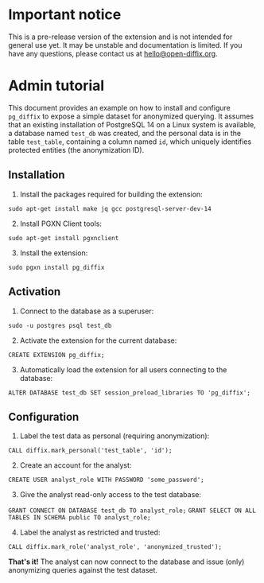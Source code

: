 # Important notice

This is a pre-release version of the extension and is not intended for general use yet.
It may be unstable and documentation is limited.
If you have any questions, please contact us at [hello@open-diffix.org](mailto:hello@open-diffix.org).

# Admin tutorial

This document provides an example on how to install and configure `pg_diffix` to expose a simple dataset
for anonymized querying.
It assumes that an existing installation of PostgreSQL 14 on a Linux system is available, a database
named `test_db` was created, and the personal data is in the table `test_table`,
containing a column named `id`, which uniquely identifies protected entities (the anonymization ID).

## Installation

1. Install the packages required for building the extension:

`sudo apt-get install make jq gcc postgresql-server-dev-14`

2. Install PGXN Client tools:

`sudo apt-get install pgxnclient`

3. Install the extension:

`sudo pgxn install pg_diffix`

## Activation

1. Connect to the database as a superuser:

`sudo -u postgres psql test_db`

2. Activate the extension for the current database:

`CREATE EXTENSION pg_diffix;`

3. Automatically load the extension for all users connecting to the database:

`ALTER DATABASE test_db SET session_preload_libraries TO 'pg_diffix';`

## Configuration

1. Label the test data as personal (requiring anonymization):

`CALL diffix.mark_personal('test_table', 'id');`

2. Create an account for the analyst:

`CREATE USER analyst_role WITH PASSWORD 'some_password';`

3. Give the analyst read-only access to the test database:

`GRANT CONNECT ON DATABASE test_db TO analyst_role;`
`GRANT SELECT ON ALL TABLES IN SCHEMA public TO analyst_role;`

4. Label the analyst as restricted and trusted:

`CALL diffix.mark_role('analyst_role', 'anonymized_trusted');`


__That's it!__ The analyst can now connect to the database and issue (only) anonymizing queries against the test dataset.
